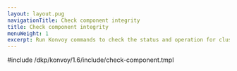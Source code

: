 ```yaml
---
layout: layout.pug
navigationTitle: Check component integrity
title: Check component integrity
menuWeight: 1
excerpt: Run Konvoy commands to check the status and operation for cluster components
---
```


<!-- markdownlint-disable MD018 -->

#include /dkp/konvoy/1.6/include/check-component.tmpl
